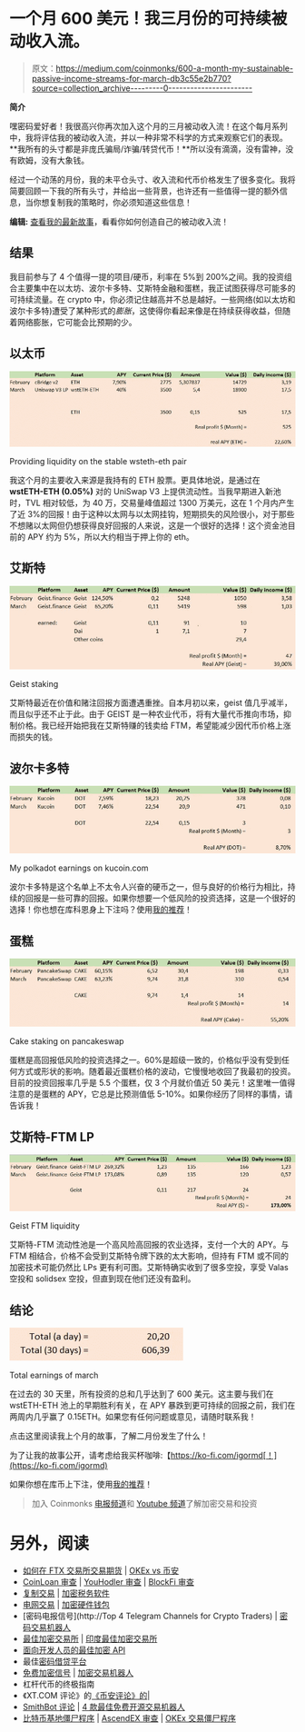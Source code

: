 # 一个月 600 美元！我三月份的可持续被动收入流。

> 原文：<https://medium.com/coinmonks/600-a-month-my-sustainable-passive-income-streams-for-march-db3c55e2b770?source=collection_archive---------0----------------------->

**简介**

嘿密码爱好者！我很高兴你再次加入这个月的三月被动收入流！在这个每月系列中，我将评估我的被动收入流，并以一种非常不科学的方式来观察它们的表现。**我所有的头寸都是非庞氏骗局/诈骗/转贷代币！**所以没有滴滴，没有雷神，没有欧姆，没有大象钱。

经过一个动荡的月份，我的未平仓头寸、收入流和代币价格发生了很多变化。我将简要回顾一下我的所有头寸，并给出一些背景，也许还有一些值得一提的额外信息，当你想复制我的策略时，你必须知道这些信息！

**编辑:** [查看我的最新故事](/coinmonks/how-to-generate-sustainable-passive-income-using-crypto-e95e4f3277a8)，看看你如何创造自己的被动收入流！

## 结果

我目前参与了 4 个值得一提的项目/硬币，利率在 5%到 200%之间。我的投资组合主要集中在以太坊、波尔卡多特、艾斯特金融和蛋糕，我正试图获得尽可能多的可持续流量。在 crypto 中，你必须记住越高并不总是越好。一些网络(如以太坊和波尔卡多特)遭受了某种形式的*膨胀*，这使得你看起来像是在持续获得收益，但随着网络膨胀，它可能会比预期的少。

## 以太币

![](img/211d5b933a94a12e175ab5824d5b0a40.png)

Providing liquidity on the stable wsteth-eth pair

我这个月的主要收入来源是我持有的 ETH 股票。更具体地说，是通过在 **wstETH-ETH (0.05%)** 对的 UniSwap V3 上提供流动性。当我早期进入新池时，TVL 相对较低，为 40 万，交易量峰值超过 1300 万美元，这在 1 个月内产生了近 3%的回报！由于这种以太网与以太网挂钩，短期损失的风险很小，对于那些不想赌以太网但仍想获得良好回报的人来说，这是一个很好的选择！这个资金池目前的 APY 约为 5%，所以大约相当于押上你的 eth。

## 艾斯特

![](img/7ba308d80687e9e3114b18c4ebf2ae9b.png)

Geist staking

艾斯特最近在价值和赌注回报方面遭遇重挫。自本月初以来，geist 值几乎减半，而且似乎还不止于此。由于 GEIST 是一种农业代币，将有大量代币推向市场，抑制价格。我已经开始把我在艾斯特赚的钱卖给 FTM，希望能减少因代币价格上涨而损失的钱。

## 波尔卡多特

![](img/e4fb4605540bbeb64b5cc14c56715525.png)

My polkadot earnings on kucoin.com

波尔卡多特是这个名单上不太令人兴奋的硬币之一，但与良好的价格行为相比，持续的回报是一些可靠的回报。如果你想要一个低风险的投资选择，这是一个很好的选择！你也想在库科恩身上下注吗？使用[我的推荐](https://www.kucoin.com/ucenter/signup?rcode=1de5d)！

## 蛋糕

![](img/fb1459728e70bdd4268ae939597ed1b4.png)

Cake staking on pancakeswap

蛋糕是高回报低风险的投资选择之一。60%是超级一致的，价格似乎没有受到任何方式或形状的影响。随着最近蛋糕价格的波动，它慢慢地收回了我最初的投资。目前的投资回报率几乎是 5.5 个蛋糕，仅 3 个月就价值近 50 美元！这里唯一值得注意的是蛋糕的 APY，它总是比预测值低 5-10%。如果你经历了同样的事情，请告诉我！

## 艾斯特-FTM LP

![](img/77c31d4c8ddcaf248ad2f338d31c9359.png)

Geist FTM liquidity

艾斯特-FTM 流动性池是一个高风险高回报的农业选择，支付一个大的 APY。与 FTM 相结合，价格不会受到艾斯特令牌下跌的太大影响，但持有 FTM 或不同的加密技术可能仍然比 LPs 更有利可图。艾斯特确实收到了很多空投，享受 Valas 空投和 solidsex 空投，但直到现在他们还没有盈利。

## 结论

![](img/e77d223a592b5bbdced756e9b415dcd7.png)

Total earnings of march

在过去的 30 天里，所有投资的总和几乎达到了 600 美元。这主要与我们在 wstETH-ETH 池上的早期胜利有关，在 APY 暴跌到更可持续的回报之前，我们在两周内几乎赢了 0.15ETH。如果您有任何问题或意见，请随时联系我！

点击这里阅读我上个月的故事，了解二月份发生了什么！

为了让我的故事公开，请考虑给我买杯咖啡:【https://ko-fi.com/igormd[！](https://ko-fi.com/igormd)

如果你想在库币上下注，使用[我的推荐](https://www.kucoin.com/ucenter/signup?rcode=1de5d)！

> 加入 Coinmonks [电报频道](https://t.me/coincodecap)和 [Youtube 频道](https://www.youtube.com/c/coinmonks/videos)了解加密交易和投资

# 另外，阅读

*   [如何在 FTX 交易所交易期货](https://coincodecap.com/ftx-futures-trading) | [OKEx vs 币安](https://coincodecap.com/okex-vs-binance)
*   [CoinLoan 审查](https://coincodecap.com/coinloan-review) | [YouHodler 审查](/coinmonks/youhodler-4-easy-ways-to-make-money-98969b9689f2) | [BlockFi 审查](https://coincodecap.com/blockfi-review)
*   [复制交易](/coinmonks/top-10-crypto-copy-trading-platforms-for-beginners-d0c37c7d698c) | [加密税务软件](/coinmonks/crypto-tax-software-ed4b4810e338)
*   [电网交易](https://coincodecap.com/grid-trading) | [加密硬件钱包](/coinmonks/the-best-cryptocurrency-hardware-wallets-of-2020-e28b1c124069)
*   [密码电报信号](http://Top 4 Telegram Channels for Crypto Traders) | [密码交易机器人](/coinmonks/crypto-trading-bot-c2ffce8acb2a)
*   [最佳加密交易所](/coinmonks/crypto-exchange-dd2f9d6f3769) | [印度最佳加密交易所](/coinmonks/bitcoin-exchange-in-india-7f1fe79715c9)
*   [面向开发人员的最佳加密 API](/coinmonks/best-crypto-apis-for-developers-5efe3a597a9f)
*   最佳[密码借贷平台](/coinmonks/top-5-crypto-lending-platforms-in-2020-that-you-need-to-know-a1b675cec3fa)
*   [免费加密信号](/coinmonks/free-crypto-signals-48b25e61a8da) | [加密交易机器人](/coinmonks/crypto-trading-bot-c2ffce8acb2a)
*   杠杆代币的终极指南
*   《XT.COM 评论》的[《币安评论》的](https://coincodecap.com/profittradingapp-for-binance)|
*   [SmithBot 评论](https://coincodecap.com/smithbot-review) | [4 款最佳免费开源交易机器人](https://coincodecap.com/free-open-source-trading-bots)
*   [比特币基地僵尸程序](/coinmonks/coinbase-bots-ac6359e897f3) | [AscendEX 审查](/coinmonks/ascendex-review-53e829cf75fa) | [OKEx 交易僵尸程序](/coinmonks/okex-trading-bots-234920f61e60)
